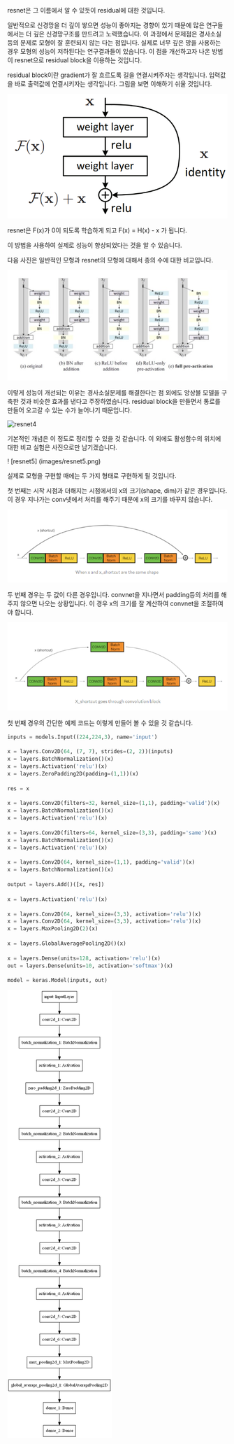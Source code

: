 resnet은 그 이름에서 알 수 있듯이 residual에 대한 것입니다. 

일반적으로 신경망을 더 깊이 쌓으면 성능이 좋아지는 경향이 있기 때문에 많은 연구들에서는 더 깊은 신경망구조를 만드려고 노력했습니다. 이 과정에서 문제점은 경사소실 등의 문제로 모형이 잘 훈련되지 않는 다는 점입니다. 실제로 너무 깊은 망을 사용하는 경우 모형의 성능이 저하된다는 연구결과들이 있습니다. 이 점을 개선하고자 나온 방법이 resnet으로 residual block을 이용하는 것입니다.

residual block이란 gradient가 잘 흐르도록 길을 연결시켜주자는 생각입니다.  입력값을 바로 출력값에 연결시키자는 생각입니다. 그림을 보면 이해하기 쉬울 것입니다.

![resnet](images/resnet1.png)

resnet은 F(x)가 0이 되도록 학습하게 되고 F(x) = H(x) - x 가 됩니다.

이 방법을 사용하여 실제로 성능이 향상되었다는 것을 알 수 있습니다.

다음 사진은 일반적인 모형과 resnet의 모형에 대해서 층의 수에 대한 비교입니다.

![resnet3](images/resnet3.png)

이렇게 성능이 개선되는 이유는 경사소실문제를 해결한다는 점 외에도 앙상블 모델을 구축한 것과 비슷한 효과를 낸다고 주장하였습니다. residual block을 만들면서 통로를 만들어 오고갈 수 있는 수가 늘어나기 때문입니다.

![resnet4](images/resent4.png)

기본적인 개념은 이 정도로 정리할 수 있을 것 같습니다. 이 외에도 활성함수의 위치에 대한 비교 실험은 사진으로만 남기겠습니다.

! [resnet5] (images/resnet5.png)



실제로 모형을 구현할 때에는 두 가지 형태로 구현하게 될 것입니다.

첫 번째는 시작 시점과 더해지는 시점에서의 x의 크기(shape, dim)가 같은 경우입니다. 이 경우 지나가는 conv넷에서 처리를 해주기 때문에 x의 크기를 바꾸지 않습니다.

![resnet7](images/resnet6.png)

두 번째 경우는 두 값이 다른 경우입니다. convnet을 지나면서 padding등의 처리를 해주지 않으면 나오는 상황입니다. 이 경우 x의 크기를 잘 계산하여 convnet을 조절하여야 합니다.

![renet6](images/resnet7.png)

첫 번째 경우의 간단한 예제 코드는 이렇게 만들어 볼 수 있을 것 같습니다.

```python
inputs = models.Input((224,224,3), name='input')

x = layers.Conv2D(64, (7, 7), strides=(2, 2))(inputs)
x = layers.BatchNormalization()(x)
x = layers.Activation('relu')(x)
x = layers.ZeroPadding2D(padding=(1,1))(x)

res = x

x = layers.Conv2D(filters=32, kernel_size=(1,1), padding='valid')(x)
x = layers.BatchNormalization()(x)
x = layers.Activation('relu')(x)

x = layers.Conv2D(filters=64, kernel_size=(3,3), padding='same')(x)
x = layers.BatchNormalization()(x)
x = layers.Activation('relu')(x)

x = layers.Conv2D(64, kernel_size=(1,1), padding='valid')(x)
x = layers.BatchNormalization()(x)

output = layers.Add()([x, res]) 

x = layers.Activation('relu')(x)

x = layers.Conv2D(64, kernel_size=(3,3), activation='relu')(x)
x = layers.Conv2D(64, kernel_size=(3,3), activation='relu')(x)
x = layers.MaxPooling2D(2)(x)

x = layers.GlobalAveragePooling2D()(x)

x = layers.Dense(units=128, activation='relu')(x)
out = layers.Dense(units=10, activation='softmax')(x)

model = keras.Model(inputs, out)
```

![resnet](images/resnet.png)

